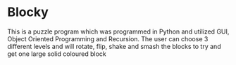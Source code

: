 # Blocky
This is a puzzle program which was programmed in Python and utilized GUI, Object Oriented Programming and Recursion. The user can choose 3 different levels and will rotate, flip, shake and smash the blocks to try and get one large solid coloured block
